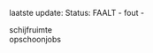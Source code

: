 laatste update: 
Status: FAALT - fout - 
<div class="service R">schijfruimte</div><div class="service R">opschoonjobs</div>